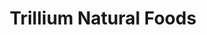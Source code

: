 ---
title: "Trillium Natural Foods"
url: /lincoln-city/trillium-natural-foods/
shop: supermarket
---